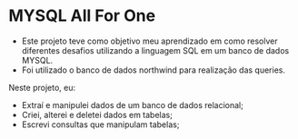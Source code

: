 # MYSQL All For One

<ul>
<li>Este projeto teve como objetivo meu aprendizado em como resolver diferentes desafios utilizando a linguagem SQL em um banco de dados MYSQL.</li>
<li>Foi utilizado o banco de dados northwind para realização das queries.</li>
</ul>

Neste projeto, eu:
<ul>
<li>Extraí e manipulei dados de um banco de dados relacional;</li>
<li>Criei, alterei e deletei dados em tabelas;</li>
<li>Escrevi consultas que manipulam tabelas;</li>
</ul>
